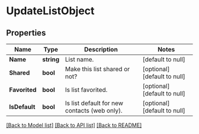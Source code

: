 # UpdateListObject

## Properties
Name | Type | Description | Notes
------------ | ------------- | ------------- | -------------
**Name** | **string** | List name. | [default to null]
**Shared** | **bool** | Make this list shared or not? | [optional] [default to null]
**Favorited** | **bool** | Is list favorited. | [optional] [default to null]
**IsDefault** | **bool** | Is list default for new contacts (web only). | [optional] [default to null]

[[Back to Model list]](../README.md#documentation-for-models) [[Back to API list]](../README.md#documentation-for-api-endpoints) [[Back to README]](../README.md)


